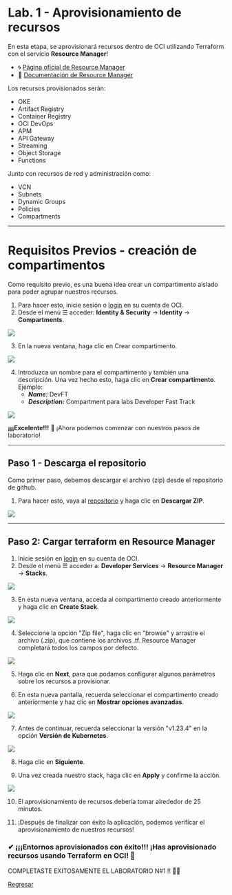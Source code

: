 # Lab. 1 - Aprovisionamiento de recursos 

En esta etapa, se aprovisionará recursos dentro de OCI utilizando Terraform con el servicio **Resource Manager**!

- 🌀 [Página oficial de Resource Manager](https://www.oracle.com/pe/devops/resource-manager/)
- 🧾 [Documentaçión de Resource Manager](https://docs.oracle.com/en-us/iaas/Content/ResourceManager/home.htm)

Los recursos provisionados serán:
- OKE
- Artifact Registry
- Container Registry
- OCI DevOps
- APM
- API Gateway
- Streaming
- Object Storage
- Functions

Junto con recursos de red y administración como:
- VCN
- Subnets
- Dynamic Groups
- Policies
- Compartments

- - -

# Requisitos Previos - creación de compartimentos
Como requisito previo, es una buena idea crear un compartimento aislado para poder agrupar nuestros recursos.

1. Para hacer esto, inicie sesión o [login](https://www.oracle.com/cloud/sign-in.html) en su cuenta de OCI.
2. Desde el menú ☰ acceder: **Identity & Security** → **Identity** → **Compartments**.


![](./Imágenes/IMG00_1.png)

3. En la nueva ventana, haga clic en Crear compartimento.
 
![](./Imágenes/IMG00_2.png)

4. Introduzca un nombre para el compartimento y también una descripción. Una vez hecho esto, haga clic en **Crear compartimento**.
Ejemplo: 
   - ***Name:*** DevFT 
   - ***Description:*** Compartment para labs Developer Fast Track 

![](./Imágenes/IMG00_3.png)

**¡¡¡Excelente!!!**  💯 ¡Ahora podemos comenzar con nuestros pasos de laboratorio!

- - -

## Paso 1 - Descarga el repositorio

Como primer paso, debemos descargar el archivo (zip) desde el repositorio de github.

1. Para hacer esto, vaya al [repositorio](https://github.com/kapvar9/Terraform-Dev-FT-MCR) y haga clic en **Descargar ZIP**.

![](./Imágenes/IMG01_2.png)



- - -

## Paso 2: Cargar terraform en Resource Manager

1. Inicie sesión en [login](https://www.oracle.com/cloud/sign-in.html) en su cuenta de OCI.
2. Desde el menú ☰ acceder a: **Developer Services** → **Resource Manager** → **Stacks**.

![](./Imágenes/IMG02.png)

3. En esta nueva ventana, acceda al compartimento creado anteriormente y haga clic en **Create Stack**.

![](./Imágenes/IMG03.png)

4. Seleccione la opción "Zip file", haga clic en "browse" y arrastre el archivo (.zip), que contiene los archivos .tf. Resource Manager completará todos los campos por defecto.

![](./Imágenes/IMG04.png)

5. Haga clic en **Next**, para que podamos configurar algunos parámetros sobre los recursos a provisionar.

6. En esta nueva pantalla, recuerda seleccionar el compartimento creado anteriormente y haz clic en **Mostrar opciones avanzadas**.

![](./Imágenes/IMG05.png)

7. Antes de continuar, recuerda seleccionar la versión "v1.23.4" en la opción **Versión de Kubernetes**.

![](./Imágenes/IMG06.png)

8. Haga clic en **Siguiente**.

9. Una vez creada nuestro stack, haga clic en **Apply** y confirme la acción.

![](./Imágenes/IMG07.png)

10. El aprovisionamiento de recursos debería tomar alrededor de 25 minutos.

11. ¡Después de finalizar con éxito la aplicación, podemos verificar el aprovisionamiento de nuestros recursos!

### ✔ ¡¡¡Entornos aprovisionados con éxito!!! ¡Has aprovisionado recursos usando Terraform en OCI! 🚀

COMPLETASTE EXITOSAMENTE EL LABORATORIO N#1 !! 💯✅

<a href="https://github.com/kapvar9/Developer-Fast-Track-MCR/tree/main/Lab%201">Regresar</a>





